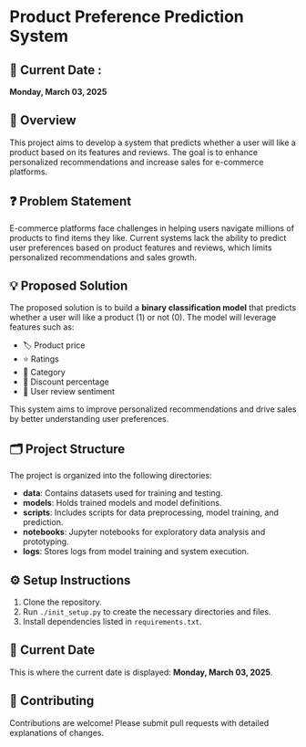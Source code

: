 # Product Preference Prediction System  

## 📅 Current Date : 
**Monday, March 03, 2025**


## 📖 Overview
This project aims to develop a system that predicts whether a user will like a product based on its features and reviews. The goal is to enhance personalized recommendations and increase sales for e-commerce platforms.

## ❓ Problem Statement
E-commerce platforms face challenges in helping users navigate millions of products to find items they like. Current systems lack the ability to predict user preferences based on product features and reviews, which limits personalized recommendations and sales growth.

## 💡 Proposed Solution
The proposed solution is to build a **binary classification model** that predicts whether a user will like a product (1) or not (0). The model will leverage features such as:
- 🏷️ Product price  
- ⭐ Ratings  
- 📂 Category  
- 💸 Discount percentage  
- 📝 User review sentiment  

This system aims to improve personalized recommendations and drive sales by better understanding user preferences.

## 🗂️ Project Structure
The project is organized into the following directories:
- **data**: Contains datasets used for training and testing.
- **models**: Holds trained models and model definitions.
- **scripts**: Includes scripts for data preprocessing, model training, and prediction.
- **notebooks**: Jupyter notebooks for exploratory data analysis and prototyping.
- **logs**: Stores logs from model training and system execution.

## ⚙️ Setup Instructions
1. Clone the repository.  
2. Run `./init_setup.py` to create the necessary directories and files.  
3. Install dependencies listed in `requirements.txt`.  

## 📅 Current Date
This is where the current date is displayed: **Monday, March 03, 2025**.

## 🤝 Contributing
Contributions are welcome! Please submit pull requests with detailed explanations of changes.

